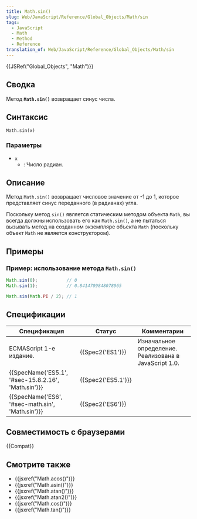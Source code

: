 ```yaml
---
title: Math.sin()
slug: Web/JavaScript/Reference/Global_Objects/Math/sin
tags:
  - JavaScript
  - Math
  - Method
  - Reference
translation_of: Web/JavaScript/Reference/Global_Objects/Math/sin
---
```


{{JSRef("Global_Objects", "Math")}}

## Сводка

Метод **`Math.sin()`** возвращает синус числа.

## Синтаксис

```
Math.sin(x)
```

### Параметры

- `x`
  - : Число радиан.

## Описание

Метод `Math.sin()` возвращает числовое значение от -1 до 1, которое представляет синус переданного (в радианах) угла.

Поскольку метод `sin()` является статическим методом объекта `Math`, вы всегда должны использовать его как `Math.sin()`, а не пытаться вызывать метод на созданном экземпляре объекта `Math` (поскольку объект `Math` не является конструктором).

## Примеры

### Пример: использование метода `Math.sin()`

```js
Math.sin(0);           // 0
Math.sin(1);           // 0.8414709848078965

Math.sin(Math.PI / 2); // 1
```

## Спецификации

| Спецификация                                                         | Статус                   | Комментарии                                            |
| -------------------------------------------------------------------- | ------------------------ | ------------------------------------------------------ |
| ECMAScript 1-е издание.                                              | {{Spec2('ES1')}}     | Изначальное определение. Реализована в JavaScript 1.0. |
| {{SpecName('ES5.1', '#sec-15.8.2.16', 'Math.sin')}} | {{Spec2('ES5.1')}} |                                                        |
| {{SpecName('ES6', '#sec-math.sin', 'Math.sin')}}     | {{Spec2('ES6')}}     |                                                        |

## Совместимость с браузерами

{{Compat}}

## Смотрите также

- {{jsxref("Math.acos()")}}
- {{jsxref("Math.asin()")}}
- {{jsxref("Math.atan()")}}
- {{jsxref("Math.atan2()")}}
- {{jsxref("Math.cos()")}}
- {{jsxref("Math.tan()")}}
